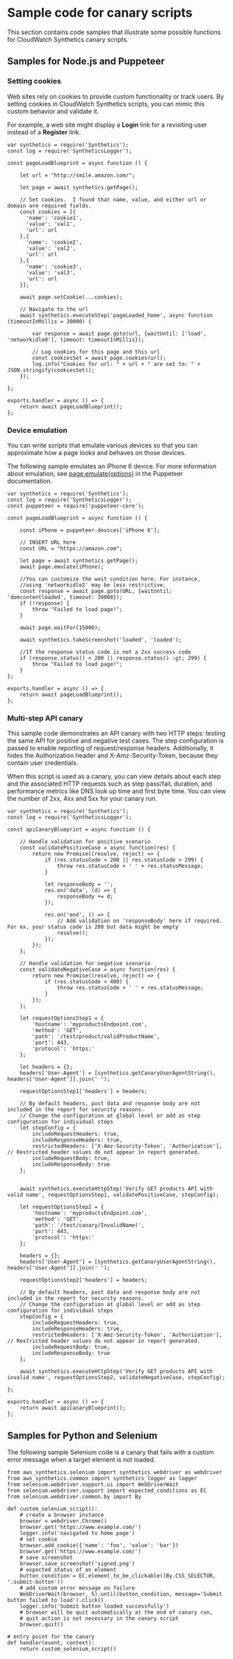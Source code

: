 # Sample code for canary scripts<a name="CloudWatch_Synthetics_Canaries_Samples"></a>

This section contains code samples that illustrate some possible functions for CloudWatch Synthetics canary scripts\.

## Samples for Node\.js and Puppeteer<a name="CloudWatch_Synthetics_Canaries_Samples_nodejspup"></a>

### Setting cookies<a name="CloudWatch_Synthetics_Canaries_Samples_cookies"></a>

Web sites rely on cookies to provide custom functionality or track users\. By setting cookies in CloudWatch Synthetics scripts, you can mimic this custom behavior and validate it\.

For example, a web site might display a **Login** link for a revisiting user instead of a **Register** link\.

```
var synthetics = require('Synthetics');
const log = require('SyntheticsLogger');

const pageLoadBlueprint = async function () {

    let url = "http://smile.amazon.com/";

    let page = await synthetics.getPage();

    // Set cookies.  I found that name, value, and either url or domain are required fields.
    const cookies = [{
      'name': 'cookie1',
      'value': 'val1',
      'url': url
    },{
      'name': 'cookie2',
      'value': 'val2',
      'url': url
    },{
      'name': 'cookie3',
      'value': 'val3',
      'url': url
    }];
    
    await page.setCookie(...cookies);

    // Navigate to the url
    await synthetics.executeStep('pageLoaded_home', async function (timeoutInMillis = 30000) {
        
        var response = await page.goto(url, {waitUntil: ['load', 'networkidle0'], timeout: timeoutInMillis});

        // Log cookies for this page and this url
        const cookiesSet = await page.cookies(url);
        log.info("Cookies for url: " + url + " are set to: " + JSON.stringify(cookiesSet));
    });

};

exports.handler = async () => {
    return await pageLoadBlueprint();
};
```

### Device emulation<a name="CloudWatch_Synthetics_Canaries_Samples_device"></a>

You can write scripts that emulate various devices so that you can approximate how a page looks and behaves on those devices\.

The following sample emulates an iPhone 6 device\. For more information about emulation, see [ page\.emulate\(options\)](https://pptr.dev/#?product=Puppeteer&version=v5.3.1&show=api-pageemulateoptions) in the Puppeteer documentation\.

```
var synthetics = require('Synthetics');
const log = require('SyntheticsLogger');
const puppeteer = require('puppeteer-core');

const pageLoadBlueprint = async function () {
    
    const iPhone = puppeteer.devices['iPhone 6'];

    // INSERT URL here
    const URL = "https://amazon.com";

    let page = await synthetics.getPage();
    await page.emulate(iPhone);

    //You can customize the wait condition here. For instance,
    //using 'networkidle2' may be less restrictive.
    const response = await page.goto(URL, {waitUntil: 'domcontentloaded', timeout: 30000});
    if (!response) {
        throw "Failed to load page!";
    }
    
    await page.waitFor(15000);

    await synthetics.takeScreenshot('loaded', 'loaded');
    
    //If the response status code is not a 2xx success code
    if (response.status() < 200 || response.status() :gt; 299) {
        throw "Failed to load page!";
    }
};

exports.handler = async () => {
    return await pageLoadBlueprint();
};
```

### Multi\-step API canary<a name="CloudWatch_Synthetics_Canaries_Samples_APIsteps"></a>

This sample code demonstrates an API canary with two HTTP steps: testing the same API for positive and negative test cases\. The step configuration is passed to enable reporting of request/response headers\. Additionally, it hides the Authorization header and X\-Amz\-Security\-Token, because they contain user credentials\. 

When this script is used as a canary, you can view details about each step and the associated HTTP requests such as step pass/fail, duration, and performance metrics like DNS look up time and first byte time\. You can view the number of 2xx, 4xx and 5xx for your canary run\. 

```
var synthetics = require('Synthetics');
const log = require('SyntheticsLogger');

const apiCanaryBlueprint = async function () {
    
    // Handle validation for positive scenario
    const validatePositiveCase = async function(res) {
        return new Promise((resolve, reject) => {
            if (res.statusCode < 200 || res.statusCode > 299) {
                throw res.statusCode + ' ' + res.statusMessage;
            }
     
            let responseBody = '';
            res.on('data', (d) => {
                responseBody += d;
            });
     
            res.on('end', () => {
                // Add validation on 'responseBody' here if required. For ex, your status code is 200 but data might be empty
                resolve();
            });
        });
    };
    
    // Handle validation for negative scenario
    const validateNegativeCase = async function(res) {
        return new Promise((resolve, reject) => {
            if (res.statusCode < 400) {
                throw res.statusCode + ' ' + res.statusMessage;
            }
        });
    };
    
    let requestOptionsStep1 = {
        'hostname': 'myproductsEndpoint.com',
        'method': 'GET',
        'path': '/test/product/validProductName',
        'port': 443,
        'protocol': 'https:'
    };
    
    let headers = {};
    headers['User-Agent'] = [synthetics.getCanaryUserAgentString(), headers['User-Agent']].join(' ');
    
    requestOptionsStep1['headers'] = headers;

    // By default headers, post data and response body are not included in the report for security reasons. 
    // Change the configuration at global level or add as step configuration for individual steps
    let stepConfig = {
        includeRequestHeaders: true, 
        includeResponseHeaders: true,
        restrictedHeaders: ['X-Amz-Security-Token', 'Authorization'], // Restricted header values do not appear in report generated.
        includeRequestBody: true,
        includeResponseBody: true
    };
       

    await synthetics.executeHttpStep('Verify GET products API with valid name', requestOptionsStep1, validatePositiveCase, stepConfig);
    
    let requestOptionsStep2 = {
        'hostname': 'myproductsEndpoint.com',
        'method': 'GET',
        'path': '/test/canary/InvalidName(',
        'port': 443,
        'protocol': 'https:'
    };
    
    headers = {};
    headers['User-Agent'] = [synthetics.getCanaryUserAgentString(), headers['User-Agent']].join(' ');
    
    requestOptionsStep2['headers'] = headers;

    // By default headers, post data and response body are not included in the report for security reasons. 
    // Change the configuration at global level or add as step configuration for individual steps
    stepConfig = {
        includeRequestHeaders: true, 
        includeResponseHeaders: true,
        restrictedHeaders: ['X-Amz-Security-Token', 'Authorization'], // Restricted header values do not appear in report generated.
        includeRequestBody: true,
        includeResponseBody: true
    };
    
    await synthetics.executeHttpStep('Verify GET products API with invalid name', requestOptionsStep2, validateNegativeCase, stepConfig);
    
};

exports.handler = async () => {
    return await apiCanaryBlueprint();
};
```

## Samples for Python and Selenium<a name="CloudWatch_Synthetics_Canaries_Samples_pythonsel"></a>

The following sample Selenium code is a canary that fails with a custom error message when a target element is not loaded\.

```
from aws_synthetics.selenium import synthetics_webdriver as webdriver
from aws_synthetics.common import synthetics_logger as logger
from selenium.webdriver.support.ui import WebDriverWait
from selenium.webdriver.support import expected_conditions as EC
from selenium.webdriver.common.by import By

def custom_selenium_script():
    # create a browser instance
    browser = webdriver.Chrome()
    browser.get('https://www.example.com/')
    logger.info('navigated to home page')
    # set cookie
    browser.add_cookie({'name': 'foo', 'value': 'bar'})
    browser.get('https://www.example.com/')
    # save screenshot
    browser.save_screenshot('signed.png')
    # expected status of an element
    button_condition = EC.element_to_be_clickable((By.CSS_SELECTOR, '.submit-button'))
    # add custom error message on failure
    WebDriverWait(browser, 5).until(button_condition, message='Submit button failed to load').click()
    logger.info('Submit button loaded successfully')
    # browser will be quit automatically at the end of canary run, 
    # quit action is not necessary in the canary script
    browser.quit()

# entry point for the canary
def handler(event, context):
    return custom_selenium_script()
```
